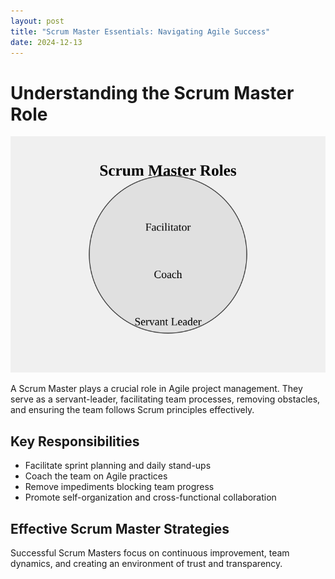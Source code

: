 ```yaml
---
layout: post
title: "Scrum Master Essentials: Navigating Agile Success"
date: 2024-12-13
---
```


# Understanding the Scrum Master Role

![Scrum Master Roles](/assets/images/scrum-master-roles.svg)

A Scrum Master plays a crucial role in Agile project management. They serve as a servant-leader, facilitating team processes, removing obstacles, and ensuring the team follows Scrum principles effectively.

## Key Responsibilities
- Facilitate sprint planning and daily stand-ups
- Coach the team on Agile practices
- Remove impediments blocking team progress
- Promote self-organization and cross-functional collaboration

## Effective Scrum Master Strategies
Successful Scrum Masters focus on continuous improvement, team dynamics, and creating an environment of trust and transparency.
